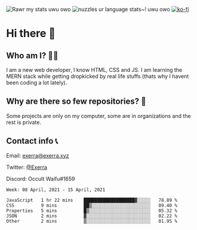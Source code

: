 ![Rawr my stats uwu owo](https://github-readme-stats.vercel.app/api?username=Exerra&show_icons=true&theme=buefy)
![nuzzles ur language stats~! uwu owo](https://github-readme-stats.vercel.app/api/top-langs/?username=Exerra&layout=compact)
[![ko-fi](https://www.ko-fi.com/img/githubbutton_sm.svg)](https://ko-fi.com/X8X130H96)
# Hi there 👋
## Who am I? 🙋‍♀️
I am a new web developer, I know HTML, CSS and JS. I am learning the MERN stack while getting dropkicked by real life stuffs (thats why I havent been coding a lot lately).
## Why are there so few repositories? 🤔
Some projects are only on my computer, some are in organizations and the rest is private.
## Contact info 📞
Email: [exerra@exerra.xyz](mailto:exerra@exerra.xyz)

Twitter: [@Exerra](https://twitter.com/exerra)

Discord: Occult Waifu#1659

<!--START_SECTION:waka-->
```text
Week: 08 April, 2021 - 15 April, 2021

JavaScript   1 hr 22 mins    ███████████████████▓░░░░░   78.89 % 
CSS          9 mins          ██▒░░░░░░░░░░░░░░░░░░░░░░   09.40 % 
Properties   5 mins          █▒░░░░░░░░░░░░░░░░░░░░░░░   05.32 % 
JSON         2 mins          ▓░░░░░░░░░░░░░░░░░░░░░░░░   02.22 % 
Other        2 mins          ▒░░░░░░░░░░░░░░░░░░░░░░░░   01.95 % 
```
<!--END_SECTION:waka-->

